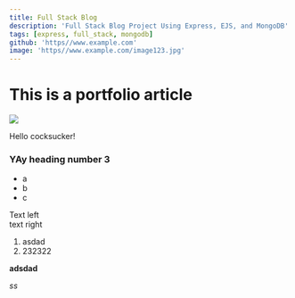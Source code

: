 ```yaml
---
title: Full Stack Blog
description: 'Full Stack Blog Project Using Express, EJS, and MongoDB'
tags: [express, full_stack, mongodb]
github: 'https//www.example.com'
image: 'https//www.example.com/image123.jpg'
---
```


# **This is a portfolio article**


<img class="img-fluid  w-100 my-3" src="https://res.cloudinary.com/czernous/ac-dev-portfolio/portfolio_images/express_blog_1_mrajq5.webp" />


Hello cocksucker!

### YAy heading number 3

- a
- b
- c

<div class='row'>
    <div class='col-lg-6 col-sm-12'>Text left</div>
    <div class='col-lg-6 col-sm-12'>text right</div>
</div>

1. asdad
2. 232322

**adsdad**

_ss_
